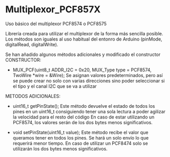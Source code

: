 # Multiplexor_PCF857X
Uso básico del multiplexor PCF8574 o PCF8575

Librería creada para utilizar el multiplexor de la forma más sencilla posible.
Los métodos son iguales al uso habitual del entonro de Arduino (pinMode, digitalRead, digitalWrite).

Se han añadido algunos métodos adicionales y modificado el constructor
CONSTRUCTOR:
  - MUX_PCF(uint8_t ADDR_I2C = 0x20, MUX_Type type = PCF8574, TwoWire *wire = &Wire);
    Se asignan valores predeterminados, pero así se puede crear no solo con varias direcciones sino poder seleccionar si el tipo y el canal I2C que se va a utilizar
   
METODOS ADICIONALES:
  - uint16_t getPinState();
   Este método devuelve el estado de todos los pines en un uint16_t consiguiendo tener una sola lectura a poder agilizar la velocidad para el resto del código
   En caso de estar utilizando un PCF8574, los valores serán de los dos bytes menos significativos.
  
  - void setPinState(uint16_t value);
    Este método recibe el valor que queramos tener en todos los pines. Se hará un solo envío lo que requerirá menor tiempo.
    En caso de utilizar un PCF8474 solo se utilizarán los dos bytes menos significativos.
